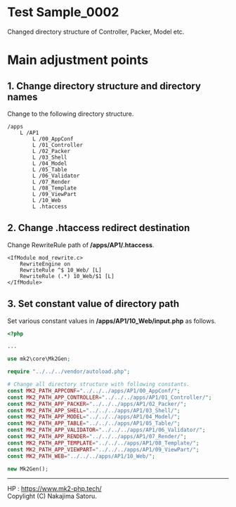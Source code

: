 # Test Sample_0002

Changed directory structure of Controller, Packer, Model etc.

# Main adjustment points

## 1. Change directory structure and directory names

Change to the following directory structure.

```
/apps
	L /AP1
		L /00_AppConf
		L /01_Controller
		L /02_Packer
		L /03_Shell
		L /04_Model
		L /05_Table
		L /06_Validator
		L /07_Render
		L /08_Template
		L /09_ViewPart
		L /10_Web
		L .htaccess
```

## 2. Change .htaccess redirect destination

Change RewriteRule path of **/apps/AP1/.htaccess**.

```
<IfModule mod_rewrite.c>
	RewriteEngine on
	RewriteRule ^$ 10_Web/ [L]
	RewriteRule (.*) 10_Web/$1 [L]
</IfModule>
```

## 3. Set constant value of directory path

Set various constant values ​​in **/apps/AP1/10_Web/input.php** as follows.

```php
<?php

...

use mk2\core\Mk2Gen;

require "../../../vendor/autoload.php";

# Change all directory structure with following constants.
const MK2_PATH_APPCONF="../../../apps/AP1/00_AppConf/";
const MK2_PATH_APP_CONTROLLER="../../../apps/AP1/01_Controller/";
const MK2_PATH_APP_PACKER="../../../apps/AP1/02_Packer/";
const MK2_PATH_APP_SHELL="../../../apps/AP1/03_Shell/";
const MK2_PATH_APP_MODEL="../../../apps/AP1/04_Model/";
const MK2_PATH_APP_TABLE="../../../apps/AP1/05_Table/";
const MK2_PATH_APP_VALIDATOR="../../../apps/AP1/06_Validator/";
const MK2_PATH_APP_RENDER="../../../apps/AP1/07_Render/";
const MK2_PATH_APP_TEMPLATE="../../../apps/AP1/08_Template/";
const MK2_PATH_APP_VIEWPART="../../../apps/AP1/09_ViewPart/";
const MK2_PATH_WEB="../../../apps/AP1/10_Web/";

new Mk2Gen();
```

<hr>

HP : https://www.mk2-php.tech/  
Copylight (C) Nakajima Satoru.
